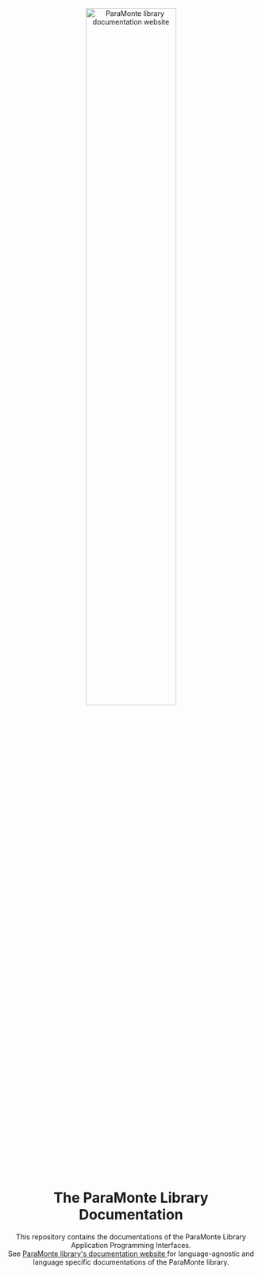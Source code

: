 <div align="center">

<a href="https://cdslab.org/paramonte" target="_blank">
    <img alt="ParaMonte library documentation website" src="https://github.com/cdslaborg/paramonte/blob/main/img/paramonte.png" width="60%">
</a>

<h1>
    The ParaMonte Library Documentation
</h1>

This repository contains the documentations of the ParaMonte Library Application Programming Interfaces.
<br>
See <a href="https://www.cdslab.org/paramonte/" target="_blank">
    ParaMonte library's documentation website
</a>
for language-agnostic and language specific documentations of the ParaMonte library.

</div>